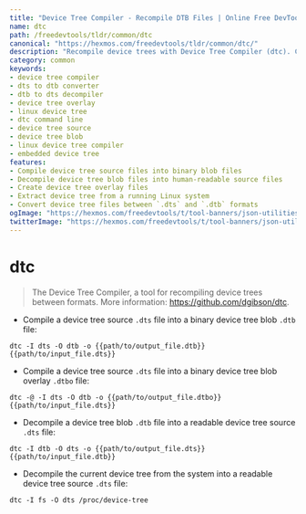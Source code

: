 ```yaml
---
title: "Device Tree Compiler - Recompile DTB Files | Online Free DevTools by Hexmos"
name: dtc
path: /freedevtools/tldr/common/dtc
canonical: "https://hexmos.com/freedevtools/tldr/common/dtc/"
description: "Recompile device trees with Device Tree Compiler (dtc). Convert between `.dts` and `.dtb` formats, create overlays and decompile system trees. Free online tool, no registration required."
category: common
keywords:
- device tree compiler
- dts to dtb converter
- dtb to dts decompiler
- device tree overlay
- linux device tree
- dtc command line
- device tree source
- device tree blob
- linux device tree compiler
- embedded device tree
features:
- Compile device tree source files into binary blob files
- Decompile device tree blob files into human-readable source files
- Create device tree overlay files
- Extract device tree from a running Linux system
- Convert device tree files between `.dts` and `.dtb` formats
ogImage: "https://hexmos.com/freedevtools/t/tool-banners/json-utilities-banner.png"
twitterImage: "https://hexmos.com/freedevtools/t/tool-banners/json-utilities-banner.png"
---
```


# dtc

> The Device Tree Compiler, a tool for recompiling device trees between formats.
> More information: <https://github.com/dgibson/dtc>.

- Compile a device tree source `.dts` file into a binary device tree blob `.dtb` file:

`dtc -I dts -O dtb -o {{path/to/output_file.dtb}} {{path/to/input_file.dts}}`

- Compile a device tree source `.dts` file into a binary device tree blob overlay `.dtbo` file:

`dtc -@ -I dts -O dtb -o {{path/to/output_file.dtbo}} {{path/to/input_file.dts}}`

- Decompile a device tree blob `.dtb` file into a readable device tree source `.dts` file:

`dtc -I dtb -O dts -o {{path/to/output_file.dts}} {{path/to/input_file.dtb}}`

- Decompile the current device tree from the system into a readable device tree source `.dts` file:

`dtc -I fs -O dts /proc/device-tree`
